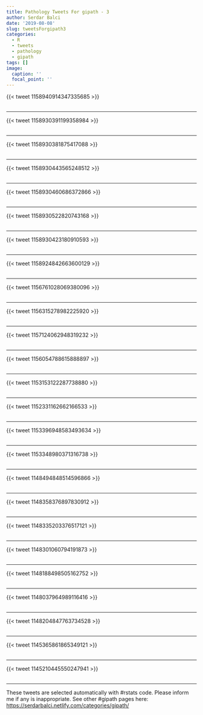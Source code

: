 ```yaml
---
title: Pathology Tweets For gipath - 3
author: Serdar Balci
date: '2019-08-08'
slug: tweetsForgipath3
categories:
  - R
  - tweets
  - pathology
  - gipath
tags: []
image:
  caption: ''
  focal_point: ''
---
```



{{< tweet 1158940914347335685 >}}
<br>
<br>
<hr>
{{< tweet 1158930391199358984 >}}
<br>
<br>
<hr>
{{< tweet 1158930381875417088 >}}
<br>
<br>
<hr>
{{< tweet 1158930443565248512 >}}
<br>
<br>
<hr>
{{< tweet 1158930460686372866 >}}
<br>
<br>
<hr>
{{< tweet 1158930522820743168 >}}
<br>
<br>
<hr>
{{< tweet 1158930423180910593 >}}
<br>
<br>
<hr>
{{< tweet 1158924842663600129 >}}
<br>
<br>
<hr>
{{< tweet 1156761028069380096 >}}
<br>
<br>
<hr>
{{< tweet 1156315278982225920 >}}
<br>
<br>
<hr>
{{< tweet 1157124062948319232 >}}
<br>
<br>
<hr>
{{< tweet 1156054788615888897 >}}
<br>
<br>
<hr>
{{< tweet 1153153122287738880 >}}
<br>
<br>
<hr>
{{< tweet 1152331162662166533 >}}
<br>
<br>
<hr>
{{< tweet 1153396948583493634 >}}
<br>
<br>
<hr>
{{< tweet 1153348980371316738 >}}
<br>
<br>
<hr>
{{< tweet 1148494848514596866 >}}
<br>
<br>
<hr>
{{< tweet 1148358376897830912 >}}
<br>
<br>
<hr>
{{< tweet 1148335203376517121 >}}
<br>
<br>
<hr>
{{< tweet 1148301060794191873 >}}
<br>
<br>
<hr>
{{< tweet 1148188498505162752 >}}
<br>
<br>
<hr>
{{< tweet 1148037964989116416 >}}
<br>
<br>
<hr>
{{< tweet 1148204847763734528 >}}
<br>
<br>
<hr>
{{< tweet 1145365861865349121 >}}
<br>
<br>
<hr>
{{< tweet 1145210445550247941 >}}
<br>
<br>
<hr>


These tweets are selected automatically with #rstats code. Please inform me if any is inappropriate.
See other #gipath pages here: https://serdarbalci.netlify.com/categories/gipath/
